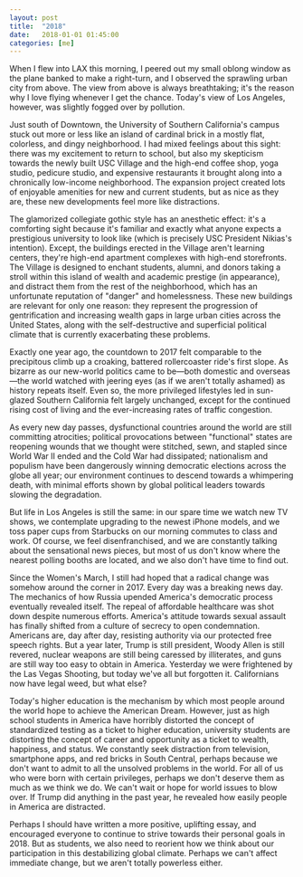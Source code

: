 ```yaml
---
layout: post
title:  "2018"
date:   2018-01-01 01:45:00
categories: [me]
---
```


When I flew into LAX this morning, I peered out my small oblong window as the plane banked to make a right-turn, and I observed the sprawling urban city from above. The view from above is always breathtaking; it's the reason why I love flying whenever I get the chance. Today's view of Los Angeles, however, was slightly fogged over by pollution.

Just south of Downtown, the University of Southern California's campus stuck out more or less like an island of cardinal brick in a mostly flat, colorless, and dingy neighborhood. I had mixed feelings about this sight: there was my excitement to return to school, but also my skepticism towards the newly built USC Village and the high-end coffee shop, yoga studio, pedicure studio, and expensive restaurants it brought along into a chronically low-income neighborhood. The expansion project created lots of enjoyable amenities for new and current students, but as nice as they are, these new developments feel more like distractions.

The glamorized collegiate gothic style has an anesthetic effect: it's a comforting sight because it's familiar and exactly what anyone expects a prestigious university to look like (which is precisely USC President Nikias's intention). Except, the buildings erected in the Village aren't learning centers, they're high-end apartment complexes with high-end storefronts. The Village is designed to enchant students, alumni, and donors taking a stroll within this island of wealth and academic prestige (in appearance), and distract them from the rest of the neighborhood, which has an unfortunate reputation of "danger" and homelessness. These new buildings are relevant for only one reason: they represent the progression of gentrification and increasing wealth gaps in large urban cities across the United States, along with the self-destructive and superficial political climate that is currently exacerbating these problems.

Exactly one year ago, the countdown to 2017 felt comparable to the precipitous climb up a croaking, battered rollercoaster ride's first slope. As bizarre as our new-world politics came to be—both domestic and overseas—the world watched with jeering eyes (as if we aren't totally ashamed) as history repeats itself. Even so, the more privileged lifestyles led in sun-glazed Southern California felt largely unchanged, except for the continued rising cost of living and the ever-increasing rates of traffic congestion.

As every new day passes, dysfunctional countries around the world are still committing atrocities; political provocations between "functional" states are reopening wounds that we thought were stitched, sewn, and stapled since World War II ended and the Cold War had dissipated; nationalism and populism have been dangerously winning democratic elections across the globe all year; our environment continues to descend towards a whimpering death, with minimal efforts shown by global political leaders towards slowing the degradation.

But life in Los Angeles is still the same: in our spare time we watch new TV shows, we contemplate upgrading to the newest iPhone models, and we toss paper cups from Starbucks on our morning commutes to class and work. Of course, we feel disenfranchised, and we are constantly talking about the sensational news pieces, but most of us don't know where the nearest polling booths are located, and we also don't have time to find out.

Since the Women's March, I still had hoped that a radical change was somehow around the corner in 2017. Every day was a breaking news day. The mechanics of how Russia upended America's democratic process eventually revealed itself. The repeal of affordable healthcare was shot down despite numerous efforts. America's attitude towards sexual assault has finally shifted from a culture of secrecy to open condemnation. Americans are, day after day, resisting authority via our protected free speech rights. But a year later, Trump is still president, Woody Allen is still revered, nuclear weapons are still being caressed by illiterates, and guns are still way too easy to obtain in America. Yesterday we were frightened by the Las Vegas Shooting, but today we've all but forgotten it. Californians now have legal weed, but what else?

Today's higher education is the mechanism by which most people around the world hope to achieve the American Dream. However, just as high school students in America have horribly distorted the concept of standardized testing as a ticket to higher education, university students are distorting the concept of career and opportunity as a ticket to wealth, happiness, and status. We constantly seek distraction from television, smartphone apps, and red bricks in South Central, perhaps because we don't want to admit to all the unsolved problems in the world. For all of us who were born with certain privileges, perhaps we don't deserve them as much as we think we do. We can't wait or hope for world issues to blow over. If Trump did anything in the past year, he revealed how easily people in America are distracted.

Perhaps I should have written a more positive, uplifting essay, and encouraged everyone to continue to strive towards their personal goals in 2018. But as students, we also need to reorient how we think about our participation in this destabilizing global climate. Perhaps we can't affect immediate change, but we aren't totally powerless either.
